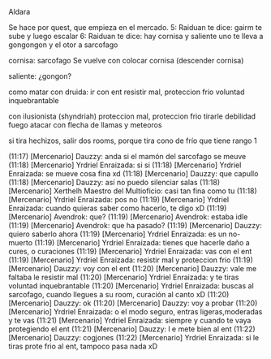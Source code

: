 Aldara

Se hace por quest, que empieza en el mercado.
5: Raiduan te dice: gairm  te sube y luego escalar
6: Raiduan te dice: hay cornisa y saliente uno te lleva a gongongon y el otor a sarcofago

cornisa: sarcofago
Se vuelve con colocar cornisa (descender cornisa)

saliente: ¿gongon?

como matar con druida:
ir con ent
resistir mal, proteccion frio
voluntad inquebrantable

con ilusionista (shyndriah)
proteccion mal, proteccion frio
tirarle debilidad fuego
atacar con flecha de llamas y meteoros

si tira hechizos, salir dos rooms, porque tira cono de frío que tiene rango 1



(11:17) [Mercenario] Dauzzy: anda si el mamón del sarcofago se meuve
(11:18) [Mercenario] Yrdriel Enraizada: si si
(11:18) [Mercenario] Yrdriel Enraizada: se mueve cosa fina xd
(11:18) [Mercenario] Dauzzy: que capullo
(11:18) [Mercenario] Dauzzy: así no puedo silenciar salas
(11:18) [Mercenario] Xerthelh Maestro del Multioficio: casi tan fina como tu
(11:18) [Mercenario] Yrdriel Enraizada: pos no
(11:19) [Mercenario] Yrdriel Enraizada: cuando quieras saber como hacerlo, te digo xD
(11:19) [Mercenario] Avendrok: que?
(11:19) [Mercenario] Avendrok: estaba idle
(11:19) [Mercenario] Avendrok: que ha pasado?
(11:19) [Mercenario] Dauzzy: quiero saberlo ahora
(11:19) [Mercenario] Yrdriel Enraizada: es un no-muerto
(11:19) [Mercenario] Yrdriel Enraizada: tienes que hacerle daño a cures, o curaciones
(11:19) [Mercenario] Yrdriel Enraizada: vas con el ent
(11:19) [Mercenario] Yrdriel Enraizada: resistir mal y proteccion frio
(11:19) [Mercenario] Dauzzy: voy con el ent
(11:20) [Mercenario] Dauzzy: vale me faltaba le resistir mal
(11:20) [Mercenario] Yrdriel Enraizada: y te tiras voluntad inquebrantable
(11:20) [Mercenario] Yrdriel Enraizada: buscas al sarcofago, cuando llegues a su room, curación al canto xD
(11:20) [Mercenario] Dauzzy: ok 
(11:20) [Mercenario] Dauzzy: voy a probar
(11:20) [Mercenario] Yrdriel Enraizada: o el modo seguro, entras ligeras,moderadas y te vas
(11:21) [Mercenario] Yrdriel Enraizada: siempre y cuando te vaya protegiendo el ent
(11:21) [Mercenario] Dauzzy: l e mete bien al ent
(11:22) [Mercenario] Dauzzy: cogjones 
(11:22) [Mercenario] Yrdriel Enraizada: si le tiras prote frio al ent, tampoco pasa nada xD
